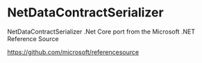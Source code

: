 # NetDataContractSerializer

NetDataContractSerializer .Net Core port from the Microsoft .NET Reference Source 

https://github.com/microsoft/referencesource
